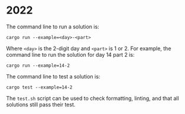 # 2022

The command line to run a solution is:

```shell
cargo run --example=<day>-<part>
```

Where `<day>` is the 2-digit day and `<part>` is 1 or 2. For example, the
command line to run the solution for day 14 part 2 is:

```shell
cargo run --example=14-2
```

The command line to test a solution is:

```shell
cargo test --example=14-2
```

The `test.sh` script can be used to check formatting, linting, and that all
solutions still pass their test.
